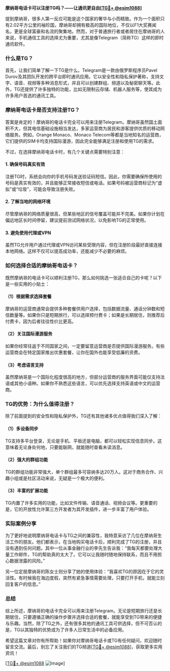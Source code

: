 **摩纳哥电话卡可以注册TG吗？——让通讯更自由[[TG💪+ @esim1088](https://t.me/s/esim1088)]**

提到摩纳哥，很多人第一反应可能是这个国家的奢华与小而精致。作为一个面积只有2.02平方公里的袖珍国，摩纳哥却拥有极高的国际地位，不仅以F1大奖赛闻名，更是全球富豪和名流的聚集地。然而，对于普通旅行者或者居住在摩纳哥的人来说，手机通信工具的选择尤为重要，尤其是像Telegram（简称TG）这样的即时通讯软件。

### 什么是TG？

首先，让我们简单了解一下TG是什么。Telegram是一款由俄罗斯程序员Pavel Durov及其团队开发的跨平台即时通讯应用。它以安全性和隐私保护著称，支持文字、语音、视频等多种消息形式，并且可以创建群组、频道以及秘密聊天等。此外，TG还提供了许多独特的功能，比如无限制云存储、机器人服务等，使其成为许多用户首选的通讯工具。

### 摩纳哥电话卡是否支持注册TG？

答案是肯定的！摩纳哥的电话卡完全可以用来注册Telegram。摩纳哥虽然国土面积不大，但其电信基础设施相当发达，多家运营商为居民和游客提供优质的移动网络服务。例如，Orange Monaco、Monaco Telecom等都是当地知名的运营商，它们提供的SIM卡均支持国际漫游，因此完全能够满足注册和使用TG的需求。

不过，在选择摩纳哥电话卡时，有几个关键点需要特别注意：

#### 1. **确保号码真实有效**
注册TG时，系统会向你的手机号码发送验证码短信。因此，你需要确保所使用的号码是真实有效的，并且能够正常接收短信或电话。如果号码被运营商标记为“虚拟”或“垃圾”，可能会导致注册失败。

#### 2. **了解当地的网络环境**
尽管摩纳哥的网络质量很高，但某些地区的信号覆盖可能并不完美。如果你计划在偏远地区长时间停留，建议提前测试网络状况，以免影响TG的正常使用。

#### 3. **避免使用代理或VPN**
虽然TG允许用户通过代理或VPN访问某些受限内容，但在注册阶段最好直接连接本地网络。这样不仅可以提高成功率，还能减少不必要的麻烦。

### 如何选择合适的摩纳哥电话卡？

既然摩纳哥的电话卡可以顺利注册TG，那么如何挑选一张适合自己的卡呢？以下是一些实用的小贴士：

#### （1）根据需求选择套餐
摩纳哥的运营商通常会提供多种套餐供用户选择，包括数据流量、通话分钟数和短信数量等。如果你只是短期旅行，可以选择预付费卡；如果是长期居住，则推荐后付费卡，因为后者往往性价比更高。

#### （2）关注国际漫游服务
如果你经常往返于不同国家之间，一定要留意运营商是否提供国际漫游服务。有些运营商会在特定国家推出优惠套餐，让你在国外也能享受低廉的资费。

#### （3）考虑语言支持
虽然摩纳哥是一个国际化程度很高的地方，但部分运营商的服务界面可能仅支持法语或其他小语种。如果你不熟悉这些语言，可以优先选择支持英语或中文的运营商。

### TG的优势：为什么值得注册？

除了前面提到的安全性和隐私保护外，TG还有其他诸多优点值得我们深入了解：

#### （1）多设备同步
TG支持多平台登录，无论是手机、平板还是电脑，都可以轻松实现信息同步。这意味着无论身处何地，只要能联网，就能随时查看未读消息。

#### （2）强大的群组功能
TG的群组功能非常强大，单个群组最多可容纳多达20万人。这对于商务合作、兴趣小组或是社区活动来说，无疑是一个极大的便利。

#### （3）丰富的扩展功能
TG内置了许多实用的功能，比如文件传输、语音通话、视频会议等。更重要的是，它的开放性允许第三方开发者为其开发插件，进一步丰富了用户体验。

### 实际案例分享

为了更好地说明摩纳哥电话卡与TG之间的兼容性，我特意采访了几位在摩纳哥生活工作的朋友。他们都表示，在当地购买电话卡后，顺利完成了TG的注册，并且没有遇到任何问题。其中一位从事金融行业的李先生告诉我：“我每天都要处理大量工作邮件，TG的帮助真的太大了。它可以让我随时随地保持联系，而且不用担心数据泄露的风险。”

另一位定居摩纳哥的陈女士则分享了她的使用体验：“我喜欢TG的原因在于它的灵活性。有时候我在海边度假，突然有紧急事情需要处理，只要打开手机，就能立刻回复客户的信息。”

### 总结

综上所述，摩纳哥的电话卡完全可以用来注册Telegram。无论是短期旅行还是长期居住，只要遵循正确的操作步骤并选择合适的套餐，就能享受到TG带来的便捷与乐趣。当然，除了TG之外，还有很多其他的通讯工具可供选择，但不可否认的是，TG以其独特的优势成为了许多人日常生活中的必备应用。

希望这篇文章对你有所帮助！如果你对摩纳哥电话卡或TG有任何疑问，欢迎随时留言交流。最后，别忘了关注我们的TG频道[[TG💪+ @esim1088](https://t.me/s/esim1088)]，获取更多实用资讯！

[[TG💪+ @esim1088](https://t.me/s/esim1088) ![Image](https://i.postimg.cc/4NQfJmqS/Snipaste-2025-05-13-00-14-12.png)]